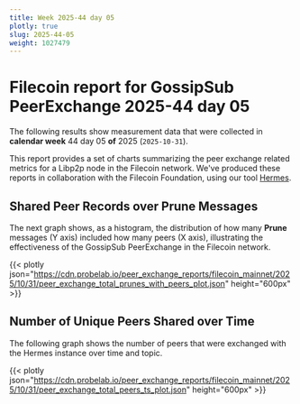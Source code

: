 ```yaml
---
title: Week 2025-44 day 05
plotly: true
slug: 2025-44-05
weight: 1027479
---
```


# Filecoin report for GossipSub PeerExchange 2025-44 day 05

The following results show measurement data that were collected in **calendar week** 44  day 05 **of** 
2025 (`2025-10-31`).

This report provides a set of charts summarizing the peer exchange related metrics for a Libp2p node in the Filecoin network.
We've produced these reports in collaboration with the Filecoin Foundation, using our tool [Hermes](/tools/hermes/).

## Shared Peer Records over Prune Messages
The next graph shows, as a histogram, the distribution of how many **Prune** messages (Y axis) included how many peers (X axis), 
illustrating the effectiveness of the GossipSub PeerExchange in the Filecoin network.

{{< plotly json="https://cdn.probelab.io/peer_exchange_reports/filecoin_mainnet/2025/10/31/peer_exchange_total_prunes_with_peers_plot.json" height="600px" >}}

## Number of Unique Peers Shared over Time
The following graph shows the number of peers that were exchanged with the Hermes instance over time and topic.

{{< plotly json="https://cdn.probelab.io/peer_exchange_reports/filecoin_mainnet/2025/10/31/peer_exchange_total_peers_ts_plot.json" height="600px" >}}
